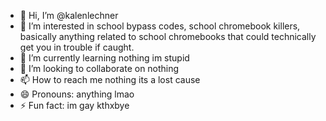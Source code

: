 - 👋 Hi, I’m @kalenlechner
- 👀 I’m interested in school bypass codes, school chromebook killers, basically anything related to school chromebooks that could technically get you in trouble if caught.
- 🌱 I’m currently learning nothing im stupid
- 💞️ I’m looking to collaborate on nothing
- 📫 How to reach me nothing its a lost cause
- 😄 Pronouns: anything lmao
- ⚡ Fun fact: im gay kthxbye

<!---
kalenlechner/kalenlechner is a ✨ special ✨ repository because its `README.md` (this file) appears on your GitHub profile.
You can click the Preview link to take a look at your changes.
--->
